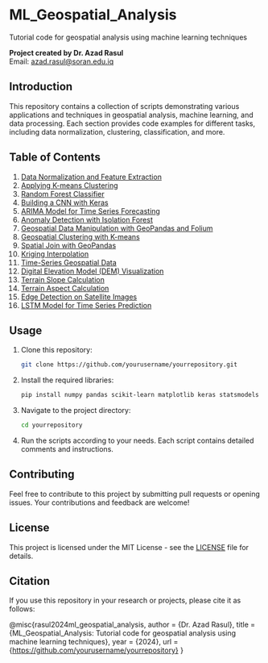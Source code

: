 # ML_Geospatial_Analysis

Tutorial code for geospatial analysis using machine learning techniques

**Project created by Dr. Azad Rasul**  
Email: [azad.rasul@soran.edu.iq](mailto:azad.rasul@soran.edu.iq)

## Introduction

This repository contains a collection of scripts demonstrating various applications and techniques in geospatial analysis, machine learning, and data processing. Each section provides code examples for different tasks, including data normalization, clustering, classification, and more.

## Table of Contents

1. [Data Normalization and Feature Extraction](#data-normalization-and-feature-extraction)
2. [Applying K-means Clustering](#applying-k-means-clustering)
3. [Random Forest Classifier](#random-forest-classifier)
4. [Building a CNN with Keras](#building-a-cnn-with-keras)
5. [ARIMA Model for Time Series Forecasting](#arima-model-for-time-series-forecasting)
6. [Anomaly Detection with Isolation Forest](#anomaly-detection-with-isolation-forest)
7. [Geospatial Data Manipulation with GeoPandas and Folium](#geospatial-data-manipulation-with-geopandas-and-folium)
8. [Geospatial Clustering with K-means](#geospatial-clustering-with-k-means)
9. [Spatial Join with GeoPandas](#spatial-join-with-geopandas)
10. [Kriging Interpolation](#kriging-interpolation)
11. [Time-Series Geospatial Data](#time-series-geospatial-data)
12. [Digital Elevation Model (DEM) Visualization](#digital-elevation-model-dem-visualization)
13. [Terrain Slope Calculation](#terrain-slope-calculation)
14. [Terrain Aspect Calculation](#terrain-aspect-calculation)
15. [Edge Detection on Satellite Images](#edge-detection-on-satellite-images)
16. [LSTM Model for Time Series Prediction](#lstm-model-for-time-series-prediction)

## Usage

1. Clone this repository:
    ```bash
    git clone https://github.com/yourusername/yourrepository.git
    ```

2. Install the required libraries:
    ```bash
    pip install numpy pandas scikit-learn matplotlib keras statsmodels geopandas folium pykrige rasterio scipy
    ```

3. Navigate to the project directory:
    ```bash
    cd yourrepository
    ```

4. Run the scripts according to your needs. Each script contains detailed comments and instructions.

## Contributing

Feel free to contribute to this project by submitting pull requests or opening issues. Your contributions and feedback are welcome!

## License

This project is licensed under the MIT License - see the [LICENSE](LICENSE) file for details.

## Citation

If you use this repository in your research or projects, please cite it as follows:

@misc{rasul2024ml_geospatial_analysis,
author = {Dr. Azad Rasul},
title = {ML_Geospatial_Analysis: Tutorial code for geospatial analysis using machine learning techniques},
year = {2024},
url = {https://github.com/yourusername/yourrepository}
}
